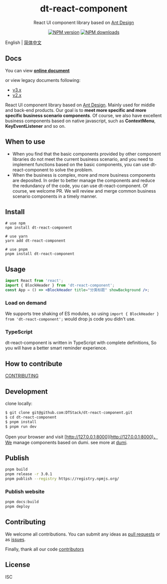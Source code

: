 <h1 align="center">dt-react-component</h1>

<div align="center">

React UI component library based on [Ant Design](https://github.com/ant-design/ant-design)

[![NPM version][npm-image]][npm-url] [![NPM downloads][download-img]][download-url]

[npm-image]: https://img.shields.io/npm/v/dt-react-component.svg?style=flat-square
[npm-url]: https://www.npmjs.com/package/dt-react-component
[download-img]: https://img.shields.io/npm/dm/dt-react-component.svg?style=flat
[download-url]: https://www.npmjs.com/package/dt-react-component

</div>

English | [简体中文](./README-zh_CN.md)

## Docs

You can view [**online document**](https://dtstack.github.io/dt-react-component/)

or view legacy documents following:

-   [v3.x](https://dtstack.github.io/dt-react-component/)
-   [v2.x](https://liuxy0551.github.io/dt-react-component/)

React UI component library based on [Ant Design](https://github.com/ant-design/ant-design). Mainly used for middle and back-end products. Our goal is to **meet more specific and more specific business scenario components**. Of course, we also have excellent business components based on native javascript, such as **ContextMenu**, **KeyEventListener** and so on.

## When to use

-   When you find that the basic components provided by other component libraries do not meet the current business scenario, and you need to implement functions based on the basic components, you can use dt-react-component to solve the problem.
-   When the business is complex, more and more business components are deposited. In order to better manage the components and reduce the redundancy of the code, you can use dt-react-component. Of course, we welcome PR. We will review and merge common business scenario components in a timely manner.

## Install

```shell
# use npm
npm install dt-react-component

# use yarn
yarn add dt-react-component

# use pnpm
pnpm install dt-react-component
```

## Usage

```jsx
import React from 'react';
import { BlockHeader } from 'dt-react-component';
const App = () => <BlockHeader title="分类标题" showBackground />;
```

### Load on demand

We supports tree shaking of ES modules, so using `import { BlockHeader } from 'dt-react-component';` would drop js code you didn't use.

### TypeScript

dt-react-component is written in TypeScript with complete definitions, So you will have a better smart reminder experience.

## How to contribute

[CONTRIBUTING](./CONTRIBUTING.md)

## Development

clone locally:

```bash
$ git clone git@github.com:DTStack/dt-react-component.git
$ cd dt-react-component
$ pnpm install
$ pnpm run dev
```

Open your browser and visit [http://127.0.0.1:8000](http://127.0.0.1:8000)，We manage components based on dumi. see more at [dumi](https://d.umijs.org/).

## Publish

```bash
pnpm build
pnpm release -r 3.0.1
pnpm publish --registry https://registry.npmjs.org/
```

### Publish website

```bash
pnpm docs:build
pnpm deploy
```

## Contributing

We welcome all contributions. You can submit any ideas as [pull requests](https://github.com/DTStack/dt-react-component/pulls) or as [issues](https://github.com/DTStack/dt-react-component/issues).

Finally, thank all our code [contributors](https://github.com/DTStack/dt-react-component/graphs/contributors)

## License

ISC
